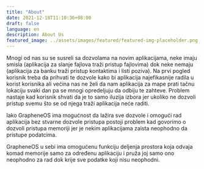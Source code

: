 ```yaml
---
title: "About"
date: 2021-12-18T11:10:36+08:00
draft: false
language: en
description: About Us
featured_image: ../assets/images/featured/featured-img-placeholder.png
---
```


Mnogi od nas su se susreli sa dozvolama na novim aplikacijama, neke imaju smisla (aplikacija za slanje fajlova traži pristup fajlovima) dok neke nemaju (aplikacija za banku traži pristup kontaktima i listi poziva). Na prvi pogled korisnik treba da prihvati te dozvole kako bi aplikacija najefikasnije radila u korist korisnika ali većina nas ne želi da nam aplikacija za mape prati tačnu lokaciju svaki dan pa se mnogi opredeljuju da odbiju te zahteve. Problem nastaje kad korisnik shvati da je to samo iluzija izbora jer ukoliko ne dozvoli pristup svemu što se od njega traži aplikacija neće raditi.

Iako GrapheneOS ima mogućnost da lažira sve dozvole i omogući rad aplikacija bez stvarne dozvole pristupa postoji problem kad govorimo o dozvoli pristupa memoriji jer je nekim aplikacijama zaista neophodno da pristupe podatcima.

GrapheneOS u sebi ima omogućenu funkciju deljenja prostora koja odvaja komad memorije samo za određenu aplikaciju i pruža joj samo ono neophodno za rad dok krije sve podatke koji nisu neophodni.
